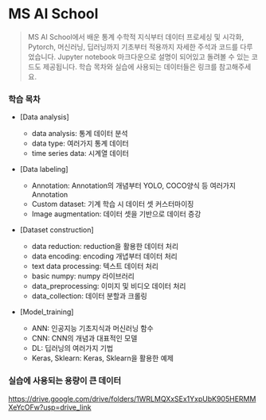 # MS AI School
> MS AI School에서 배운 통계 수학적 지식부터 데이터 프로세싱 및 시각화, Pytorch, 머신러닝, 딥러닝까지 기초부터 적용까지 자세한 주석과 코드를 다루었습니다. Jupyter notebook 마크다운으로 설명이 되어있고 돌려볼 수 있는 코드도 제공됩니다. 학습 목차와 실습에 사용되는 데이터들은 링크를 참고해주세요.

### 학습 목차
- [Data analysis]
    - data analysis: 통계 데이터 분석
    - data type: 여러가지 통계 데이터
    - time series data: 시계열 데이터

- [Data labeling]
    - Annotation: Annotation의 개념부터 YOLO, COCO양식 등 여러가지 Annotation
    - Custom dataset: 기계 학습 시 데이터 셋 커스터마이징
    - Image augmentation: 데이터 셋을 기반으로 데이터 증강

- [Dataset construction]
    - data reduction: reduction을 활용한 데이터 처리
    - data encoding: encoding 개녑부터 데이터 처리
    - text data processing: 텍스트 데이터 처리
    - basic numpy: numpy 라이브러리
    - data_preprocessing: 이미지 및 비디오 데이터 처리
    - data_collection: 데이터 분할과 크롤링

- [Model_training]
    - ANN: 인공지능 기초지식과 머신러닝 함수
    - CNN: CNN의 개념과 대표적인 모델
    - DL: 딥러닝의 여러가지 기법
    - Keras, Sklearn: Keras, Sklearn을 활용한 예제

### 실습에 사용되는 용량이 큰 데이터
https://drive.google.com/drive/folders/1WRLMQXxSEx1YxpUbK905HERMMXeYcOFw?usp=drive_link
